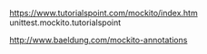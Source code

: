 
https://www.tutorialspoint.com/mockito/index.htm
unittest.mockito.tutorialspoint

http://www.baeldung.com/mockito-annotations

